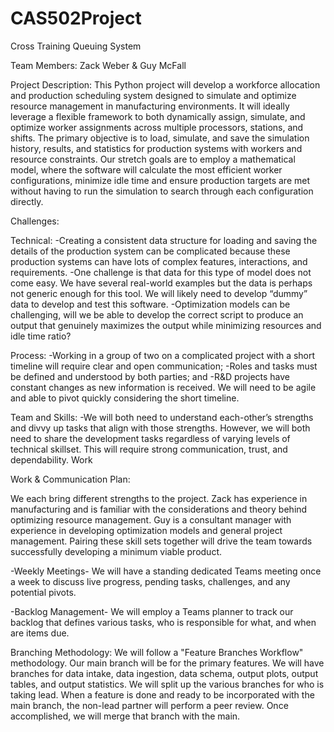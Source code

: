 # CAS502Project
Cross Training Queuing System

Team Members: Zack Weber & Guy McFall

Project Description:
This Python project will develop a workforce allocation and production scheduling system designed to simulate and optimize resource management in manufacturing environments. It will ideally leverage a flexible framework to both dynamically assign, simulate, and optimize worker assignments across multiple processors, stations, and shifts. The primary objective is to load, simulate, and save the simulation history, results, and statistics for production systems with workers and resource constraints. Our stretch goals are to employ a mathematical model, where the software will calculate the most efficient worker configurations, minimize idle time and ensure production targets are met without having to run the simulation to search through each configuration directly.

Challenges:

Technical:
-Creating a consistent data structure for loading and saving the details of the production system can be complicated because these production systems can have lots of complex features, interactions, and requirements.
-One challenge is that data for this type of model does not come easy. We have several real-world examples but the data is perhaps not generic enough for this tool. We will likely need to develop “dummy” data to develop and test this software.
-Optimization models can be challenging, will we be able to develop the correct script to produce an output that genuinely maximizes the output while minimizing resources and idle time ratio?

Process:
-Working in a group of two on a complicated project with a short timeline will require clear and open communication;
-Roles and tasks must be defined and understood by both parties; and
-R&D projects have constant changes as new information is received. We will need to be agile and able to pivot quickly considering the short timeline.

Team and Skills:
-We will both need to understand each-other’s strengths and divvy up tasks that align with those strengths. However, we will both need to share the development tasks regardless of varying levels of technical skillset. This will require strong communication, trust, and dependability.
Work

Work & Communication Plan:

We each bring different strengths to the project. Zack has experience in manufacturing and is familiar with the considerations and theory behind optimizing resource management. Guy is a consultant manager with experience in developing optimization models and general project management. Pairing these skill sets together will drive the team towards successfully developing a minimum viable product.

-Weekly Meetings- We will have a standing dedicated Teams meeting once a week to discuss live progress, pending tasks, challenges, and any potential pivots.

-Backlog Management- We will employ a Teams planner to track our backlog that defines various tasks, who is responsible for what, and when are items due.

Branching Methodology:
We will follow a "Feature Branches Workflow" methodology. Our main branch will be for the primary features. We will have branches for data intake, data ingestion, data schema, output plots, output tables, and output statistics. We will split up the various branches for who is taking lead. When a feature is done and ready to be incorporated with the main branch, the non-lead partner will perform a peer review. Once accomplished, we will merge that branch with the main.

